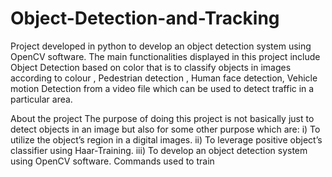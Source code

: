 # Object-Detection-and-Tracking
Project developed in python to develop an object detection system using OpenCV software. The main functionalities displayed in this project include Object Detection based on color that is to classify objects in images according to colour , Pedestrian detection  , Human face detection, Vehicle motion Detection from a video file which can be used to detect traffic in a particular area.


About the project
The purpose of doing this project is not basically just to detect objects in an image but also for some other purpose which are: 
i)	To utilize the object’s region in a digital images. 
ii)	To leverage positive object’s classifier using Haar-Training.
iii)	To develop an object detection system using OpenCV software.
Commands used to train 

